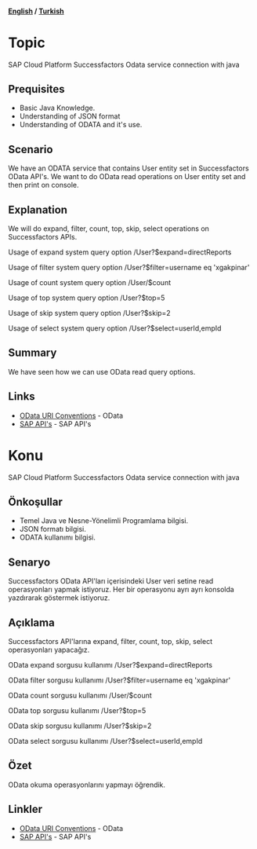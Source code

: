 #### [English](#topic) / [Turkish](#konu)
# Topic

SAP Cloud Platform Successfactors Odata service connection with java

## Prequisites

*   Basic Java Knowledge.
*   Understanding of JSON format
*   Understanding of ODATA and it's use.

## Scenario

We have an ODATA service that contains User entity set in Successfactors OData API's. We want to do OData read operations on User entity set and then print on console.

## Explanation

We will do expand, filter, count, top, skip, select operations on Successfactors APIs.

Usage of expand system query option
/User?$expand=directReports

Usage of filter system query option
/User?$filter=username eq 'xgakpinar'

Usage of count system query option
/User/$count

Usage of top system query option
/User?$top=5

Usage of skip system query option
/User?$skip=2

Usage of select system query option
/User?$select=userId,empId

## Summary

We have seen how we can use OData read query options.

## Links

* [OData URI Conventions](http://www.odata.org/documentation/odata-version-2-0/uri-conventions/) - OData
* [SAP API's](https://api.sap.com/) - SAP API's

# Konu

SAP Cloud Platform Successfactors Odata service connection with java

## Önkoşullar

*   Temel Java ve Nesne-Yönelimli Programlama bilgisi.
*   JSON formatı bilgisi.
*   ODATA kullanımı bilgisi.

## Senaryo

Successfactors OData API'ları içerisindeki User veri setine read operasyonları yapmak istiyoruz. Her bir operasyonu ayrı ayrı konsolda yazdırarak göstermek istiyoruz. 

## Açıklama

Successfactors API'larına expand, filter, count, top, skip, select operasyonları yapacağız. 

OData expand sorgusu kullanımı
/User?$expand=directReports

OData filter sorgusu kullanımı
/User?$filter=username eq 'xgakpinar'

OData count sorgusu kullanımı
/User/$count

OData top sorgusu kullanımı
/User?$top=5

OData skip sorgusu kullanımı
/User?$skip=2

OData select sorgusu kullanımı
/User?$select=userId,empId

## Özet

OData okuma operasyonlarını yapmayı öğrendik. 

## Linkler

* [OData URI Conventions](http://www.odata.org/documentation/odata-version-2-0/uri-conventions/) - OData
* [SAP API's](https://api.sap.com/) - SAP API's

